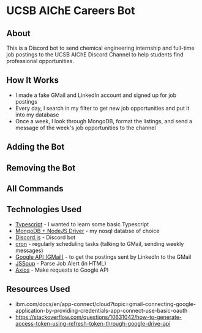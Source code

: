 # UCSB AIChE Careers Bot
## About
This is a Discord bot to send chemical engineering internship and full-time job postings to the UCSB AIChE Discord Channel to help students find professional opportunities.

## How It Works
* I made a fake GMail and LinkedIn account and signed up for job postings
* Every day, I search in my filter to get new job opportunities and put it into my database
* Once a week, I look through MongoDB, format the listings, and send a message of the week's job opportunities to the channel

## Adding the Bot

## Removing the Bot

## All Commands

## Technologies Used
* [Typescript](https://www.typescriptlang.org/) - I wanted to learn some basic Typescript
* [MongoDB + NodeJS Driver](https://docs.mongodb.com/drivers/node/current/) - my nosql databse of choice
* [Discord.js](https://discord.js.org/#/) - Discord bot
* [cron](https://www.npmjs.com/package/cron) - regularly scheduling tasks (talking to GMail, sending weekly messages)
* [Google API (GMail)](https://developers.google.com/gmail/api) - to get the postings sent by LinkedIn to the GMail
* [JSSoup](https://www.npmjs.com/package/jssoup) - Parse Job Alert (in HTML) 
* [Axios](https://www.npmjs.com/package/axios) - Make requests to Google API

## Resources Used
* ibm.com/docs/en/app-connect/cloud?topic=gmail-connecting-google-application-by-providing-credentials-app-connect-use-basic-oauth
* https://stackoverflow.com/questions/10631042/how-to-generate-access-token-using-refresh-token-through-google-drive-api